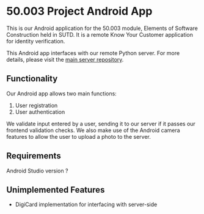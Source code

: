 # 50.003 Project Android App

This is our Android application for the 50.003 module, Elements of Software Construction held in SUTD. It is a remote Know Your Customer application for identity verification.

This Android app interfaces with our remote Python server. For more details, please visit the [main server repository](https://github.com/132lilinwei/newsite).

## Functionality

Our Android app allows two main functions:

1. User registration
2. User authentication

We validate input entered by a user, sending it to our server if it passes our frontend validation checks. We also make use of the Android camera features to allow the user to upload a photo to the server.

## Requirements

Android Studio version ?

## Unimplemented Features

* DigiCard implementation for interfacing with server-side
